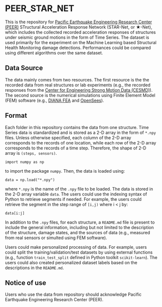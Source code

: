 # PEER_STAR_NET
This is the repository for [Pacific Earthquake Engineering Research Center (PEER)](https://peer.berkeley.edu/) STructural Acceleration Response Network (STAR-Net, or ★-Net), which includes the collected recorded acceleration responses of structures under seismic ground motions in the form of Time Series. The dataset is used primarily for the experiment on the Machine Learning based Structural Health Monitoring damage detections. Performances could be compared using different algorithms over the same dataset.

## Data Source
The data mainly comes from two resources. The first resource is the the recorded data from real structures or lab experiments (e.g., the recorded responses from the [Center for Engineering Strong Motion Data (CESMD)](https://strongmotioncenter.org/)). The second source is the numerical simulations using Finite Element Model (FEM) software (e.g., [DIANA FEA](https://dianafea.com/) and [OpenSees](https://openseespydoc.readthedocs.io/en/latest/)). 

## Format
Each folder in this repository contains the data from one structure. Time Series data is standardized and is stored as a 2-D array in the form of `*.npy` files. Unless otherwise specified, each column of the 2-D array corresponds to the records of one location, while each row of the 2-D array corresponds to the records of a time step. Therefore, the shape of 2-D array is `(steps, sensors)`. 

```
import numpy as np
```

to import the package `numpy`. Then, the data is loaded using:

```
data = np.load("*.npy")
```

where `*.npy` is the name of the `.npy` file to be loaded. The data is stored in the 2-D array variable `data`. The users could use the indexing syntax of Python to retrieve segments if needed. For example, the users could retrieve the segment in the step range of `[i,j)` where i < j by:

```
data[i:j]
```
In addition to the `.npy` files, for each structure, a `README.md` file is present to include the general information, including but not limited to the description of the structure, damage states, and the sources of data (e.g., measured from real sensors or simulted using FEM software). 

Users could make personalized processing of data. For example, users could split the training/validation/test datasets by using external functions (e.g., function `train_test_split` defined in Python toolkit `scikit-learn`). The users could also created personalized dataset labels based on the descriptions in the `README.md`.

## Notice of use
Users who use the data from repository should acknowledge Pacific Earthquake Engineering Research Center (PEER). 
